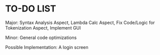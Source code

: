 # TO-DO LIST

Major:
Syntax Analysis Aspect,
Lambda Calc Aspect,
Fix Code/Logic for Tokenization Aspect,
Implement GUI

Minor:
General code optimizations

Possible Implementation:
A login screen
